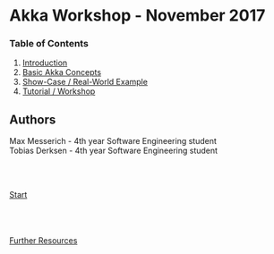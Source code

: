 # Akka Workshop - November 2017

### Table of Contents
1. [Introduction](introduction.md)
2. [Basic Akka Concepts](concepts.md)
3. [Show-Case / Real-World Example](example.md)
4. [Tutorial / Workshop](workshop.md)


## Authors

Max Messerich - 4th year Software Engineering student <br>
Tobias Derksen - 4th year Software Engineering student


<br><br>

[Start](introduction.md)

<br><br><br>
[Further Resources](sources.md)
